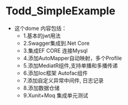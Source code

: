 # Todd_SimpleExample
* 这个dome 内容包括：<br>
   * 1.基本的jwt用法<br>
   * 2.Swagger集成到.Net Core<br>
   * 3.集成EF CORE 连接Mysql<br>
   * 4.添加AutoMapper自动映射，多个Profile
   * 5.添加MediatR组件,支持单播和多播传递
   * 6.添加Ioc框架 Autofac组件
   * 7.添加自定义异常中间件, 日志记录
   * 8.添加数据仓储
   * 9.Xunit+Moq 集成单元测试
